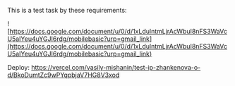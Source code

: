 This is a test task by these requirements:

![https://docs.google.com/document/u/0/d/1xLdulntmLjrAcWbuI8nFS3WaVcU5aIYeu4uYGJI6rdg/mobilebasic?urp=gmail_link](https://docs.google.com/document/u/0/d/1xLdulntmLjrAcWbuI8nFS3WaVcU5aIYeu4uYGJI6rdg/mobilebasic?urp=gmail_link)

Deploy:
https://vercel.com/vasily-mishanin/test-ip-zhankenova-o-d/BkoDumtZc9wPYqpbjaV7HG8V3xod
